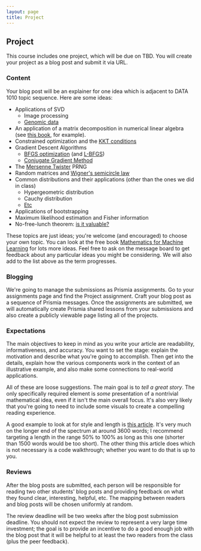 ```yaml
---
layout: page
title: Project
---
```


## Project


This course includes one project, which will be due on TBD. You will create your project as a blog post and submit it via URL.

### Content

Your blog post will be an explainer for one idea which is adjacent to DATA 1010 topic sequence. Here are some ideas:

* Applications of SVD
  - Image processing
  - [Genomic data](https://www.ncbi.nlm.nih.gov/pmc/articles/PMC27718/pdf/pq010101.pdf)
* An application of a matrix decomposition in numerical linear algebra (see [this book](https://www.amazon.com/Numerical-Linear-Algebra-Introduction-Undergraduate/dp/3319742213), for example).
* Constrained optimization and the [KKT conditions](https://en.wikipedia.org/wiki/Karush–Kuhn–Tucker_conditions)
* Gradient Descent Algorithms
  - [BFGS optimization](https://en.wikipedia.org/wiki/Broyden–Fletcher–Goldfarb–Shanno_algorithm) (and [L-BFGS](https://en.wikipedia.org/wiki/Limited-memory_BFGS))
  - [Conjugate Gradient Method](https://en.wikipedia.org/wiki/Conjugate_gradient_method)
* The [Mersenne Twister](https://en.wikipedia.org/wiki/Mersenne_Twister) PRNG
* Random matrices and [Wigner's semicircle law](https://mathworld.wolfram.com/WignersSemicircleLaw.html)
* Common distributions and their applications (other than the ones we did in class)
  - Hypergeometric distribution
  - Cauchy distribution
  - [Etc](https://en.wikipedia.org/wiki/List_of_probability_distributions)
* Applications of bootstrapping
* Maximum likelihood estimation and Fisher information
* No-free-lunch theorem: [is it valuable?](https://peekaboo-vision.blogspot.com/2019/07/dont-cite-no-free-lunch-theorem.html)

These topics are just ideas; you're welcome (and encouraged) to choose your own topic. You can look at the free book [Mathematics for Machine Learning](https://mml-book.github.io) for lots more ideas. Feel free to ask on the message board to get feedback about any particular ideas you might be considering. We will also add to the list above as the term progresses.

### Blogging

We're going to manage the submissions as Prismia assignments. Go to your assignments page and find the Project assignment. Craft your blog post as a sequence of Prismia messages. Once the assignments are submitted, we will automatically create Prismia shared lessons from your submissions and also create a publicly viewable page listing all of the projects.

### Expectations

The main objectives to keep in mind as you write your article are readability, informativeness, and accuracy. You want to set the stage: explain the motivation and describe what you're going to accomplish. Then get into the details, explain how the various components work in the context of an illustrative example, and also make some connections to real-world applications.

All of these are loose suggestions. The main goal is to *tell a great story*. The only specifically required element is *some* presentation of a nontrivial mathematical idea, even if it isn't the main overall focus. It's also very likely that you're going to need to include some visuals to create a compelling reading experience.

A good example to look at for style and length is [this article](https://towardsdatascience.com/building-a-music-recommendation-engine-with-probabilistic-matrix-factorization-in-pytorch-7d2934067d4a). It's very much on the longer end of the spectrum at around 3600 words; I recommend targeting a length in the range 50% to 100% as long as this one (shorter than 1500 words would be too short). The other thing this article does which is not necessary is a code walkthrough; whether you want to do that is up to you.

### Reviews

After the blog posts are submitted, each person will be responsible for reading two other students' blog posts and providing feedback on what they found clear, interesting, helpful, etc. The mapping between readers and blog posts will be chosen uniformly at random.

The review deadline will be two weeks after the blog post submission deadline. You should not expect the review to represent a very large time investment; the goal is to provide an incentive to do a good enough job with the blog post that it will be helpful to at least the two readers from the class (plus the peer feedback).
